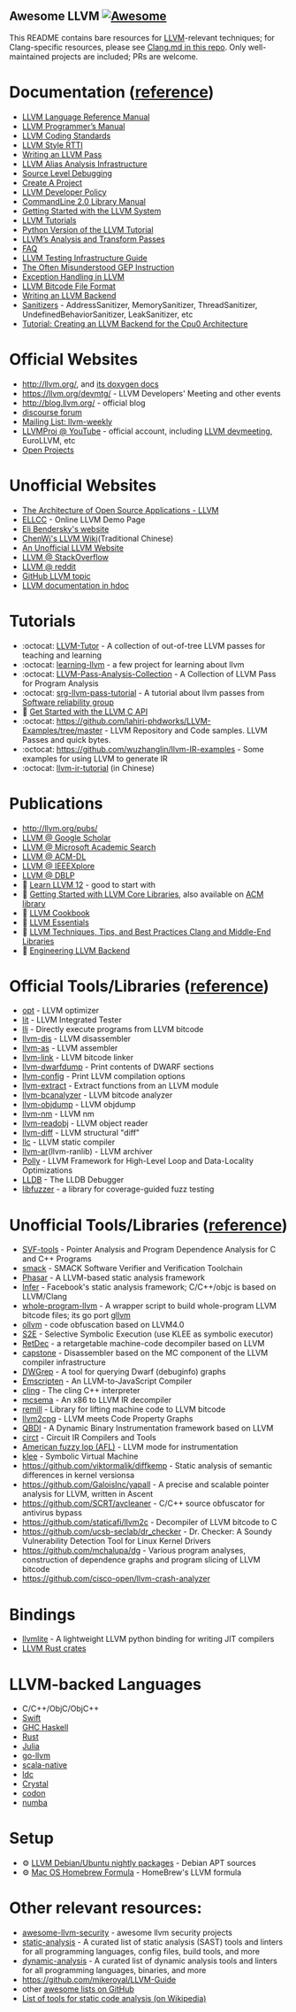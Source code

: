 Awesome LLVM [![Awesome](https://cdn.rawgit.com/sindresorhus/awesome/d7305f38d29fed78fa85652e3a63e154dd8e8829/media/badge.svg)](https://github.com/sindresorhus/awesome)
------

This README contains bare resources for [LLVM](http://llvm.org/)-relevant techniques; for Clang-specific resources, please see [Clang.md in this repo](./Clang.md). Only well-maintained projects are included; PRs are welcome.

# Documentation ([reference](http://llvm.org/docs/index.html))
- [LLVM Language Reference Manual](http://llvm.org/docs/LangRef.html)
- [LLVM Programmer’s Manual](http://llvm.org/docs/ProgrammersManual.html)
- [LLVM Coding Standards](http://llvm.org/docs/CodingStandards.html)
- [LLVM Style RTTI](http://llvm.org/docs/HowToSetUpLLVMStyleRTTI.html)
- [Writing an LLVM Pass](http://llvm.org/docs/WritingAnLLVMPass.html)
- [LLVM Alias Analysis Infrastructure](http://llvm.org/docs/AliasAnalysis.html)
- [Source Level Debugging](http://llvm.org/docs/SourceLevelDebugging.html)
- [Create A Project](http://llvm.org/docs/Projects.html)
- [LLVM Developer Policy](http://llvm.org/docs/DeveloperPolicy.html)
- [CommandLine 2.0 Library Manual](http://llvm.org/docs/CommandLine.html)
- [Getting Started with the LLVM System](http://llvm.org/docs/GettingStarted.html)
- [LLVM Tutorials](http://llvm.org/docs/tutorial/index.html)
- [Python Version of the LLVM Tutorial](https://github.com/eliben/pykaleidoscope)
- [LLVM’s Analysis and Transform Passes](http://llvm.org/docs/Passes.html)
- [FAQ](http://llvm.org/docs/FAQ.html)
- [LLVM Testing Infrastructure Guide](http://llvm.org/docs/TestingGuide.html)
- [The Often Misunderstood GEP Instruction](http://llvm.org/docs/GetElementPtr.html)
- [Exception Handling in LLVM](http://llvm.org/docs/ExceptionHandling.html)
- [LLVM Bitcode File Format](http://llvm.org/docs/BitCodeFormat.html)
- [Writing an LLVM Backend](http://llvm.org/docs/WritingAnLLVMBackend.html)
- [Sanitizers](docs/sanitizers) - AddressSanitizer, MemorySanitizer, ThreadSanitizer, UndefinedBehaviorSanitizer, LeakSanitizer, etc
- [Tutorial: Creating an LLVM Backend for the Cpu0 Architecture](http://jonathan2251.github.io/lbd/index.html)

# Official Websites
- http://llvm.org/, and [its doxygen docs](https://llvm.org/doxygen/index.html)
- https://llvm.org/devmtg/ - LLVM Developers' Meeting and other events
- http://blog.llvm.org/ - official blog
- [discourse forum](https://discourse.llvm.org/)
- [Mailing List: llvm-weekly](http://llvmweekly.org/)
- [LLVMProj @ YouTube](https://www.youtube.com/@LLVMPROJ/videos?view=0&sort=dd&shelf_id=0) - official account, including [LLVM devmeeting](http://llvm.org/devmtg/), EuroLLVM, etc
- [Open Projects](https://llvm.org/OpenProjects.html)

# Unofficial Websites
- [The Architecture of Open Source Applications - LLVM](http://www.aosabook.org/en/llvm.html)
- [ELLCC](http://ellcc.org/demo/index.cgi) - Online LLVM Demo Page
- [Eli Bendersky's website](http://eli.thegreenplace.net/)
- [ChenWj's LLVM Wiki](http://people.cs.nctu.edu.tw/~chenwj/dokuwiki/doku.php?id=llvm)(Traditional Chinese)
- [An Unofficial LLVM Website](http://llvm.lyngvig.org/Articles/)
- [LLVM @ StackOverflow](http://stackoverflow.com/questions/tagged/llvm)
- [LLVM @ reddit](https://www.reddit.com/r/LLVM/)
- [GitHub LLVM topic](https://github.com/topics/llvm)
- [LLVM documentation in hdoc](https://docs.hdoc.io/hdoc/llvm-project/functions.html)

# Tutorials
- :octocat: [LLVM-Tutor](https://github.com/banach-space/llvm-tutor) - A collection of out-of-tree LLVM passes for teaching and learning
- :octocat: [learning-llvm](https://github.com/danbev/learning-llvm) - a few project for learning about llvm
- :octocat: [LLVM-Pass-Analysis-Collection](https://github.com/JohannesLiu/LLVM-Pass-Analysis-Collection) - A Collection of LLVM Pass for Program Analysis
- :octocat: [srg-llvm-pass-tutorial](https://github.com/delcypher/srg-llvm-pass-tutorial) - A tutorial about llvm passes from [Software reliability group](http://srg.doc.ic.ac.uk/)
- 📃 [Get Started with the LLVM C API](https://pauladamsmith.com/blog/2015/01/how-to-get-started-with-llvm-c-api.html)
- :octocat: https://github.com/lahiri-phdworks/LLVM-Examples/tree/master - LLVM Repository and Code samples. LLVM Passes and quick bytes.
- :octocat: https://github.com/wuzhanglin/llvm-IR-examples - Some examples for using LLVM to generate IR
- :octocat: [llvm-ir-tutorial](https://github.com/Evian-Zhang/llvm-ir-tutorial) (in Chinese)

# Publications
- http://llvm.org/pubs/
- [LLVM @ Google Scholar](https://scholar.google.com.sg/scholar?hl=en&q=llvm&btnG=&as_sdt=1%2C5&as_sdtp=)
- [LLVM @ Microsoft Academic Search](http://academic.research.microsoft.com/Search?query=llvm)
- [LLVM @ ACM-DL](http://dl.acm.org/results.cfm?h=1&cfid=474738638&cftoken=86744949)
- [LLVM @ IEEEXplore](http://ieeexplore.ieee.org/search/searchresult.jsp?newsearch=true&queryText=llvm)
- [LLVM @ DBLP](http://dblp.org/search/#query=llvm&qp=H1.37:W1.3:F1.4:F2.4:F3.4:F4.3)
- 📖 [Learn LLVM 12](https://www.amazon.com/Learn-LLVM-12-beginners-libraries/dp/1839213507/ref=sr_1_1) - good to start with
- 📖 [Getting Started with LLVM Core Libraries](https://www.amazon.com/Getting-Started-LLVM-Core-Libraries/dp/1782166920), also available on [ACM library](https://dl.acm.org/citation.cfm?id=2692607)
- 📖 [LLVM Cookbook](https://www.amazon.com/LLVM-Cookbook-Mayur-Pandey/dp/178528598X)
- 📖 [LLVM Essentials](https://www.amazon.com/LLVM-Essentials-Suyog-Sarda/dp/1785280805/)
- 📖 [LLVM Techniques, Tips, and Best Practices Clang and Middle-End Libraries](https://www.amazon.com/Techniques-Practices-Clang-Middle-End-Libraries/dp/1838824952)
- 📖 [Engineering LLVM Backend](https://www.amazon.com/Engineering-LLVM-Backend-next-generation-accelerator-ebook/dp/B0BBRF69XL/ref=sr_1_15)

# Official Tools/Libraries ([reference](http://llvm.org/docs/CommandGuide/index.html))
- [opt](http://llvm.org/docs/CommandGuide/opt.html) - LLVM optimizer
- [lit](http://llvm.org/docs/CommandGuide/lit.html) - LLVM Integrated Tester
- [lli](https://llvm.org/docs/CommandGuide/lli.html) - Directly execute programs from LLVM bitcode
- [llvm-dis](http://llvm.org/docs/CommandGuide/llvm-dis.html) - LLVM disassembler
- [llvm-as](http://llvm.org/docs/CommandGuide/llvm-as.html) - LLVM assembler
- [llvm-link](http://llvm.org/docs/CommandGuide/llvm-link.html) - LLVM bitcode linker
- [llvm-dwarfdump](http://llvm.org/docs/CommandGuide/llvm-dwarfdump.html) - Print contents of DWARF sections
- [llvm-config](http://llvm.org/docs/CommandGuide/llvm-config.html) - Print LLVM compilation options
- [llvm-extract](http://llvm.org/docs/CommandGuide/llvm-extract.html) - Extract functions from an LLVM module
- [llvm-bcanalyzer](http://llvm.org/docs/CommandGuide/llvm-bcanalyzer.html) - LLVM bitcode analyzer
- [llvm-objdump](http://llvm.org/docs/CommandGuide/llvm-objdump.html) - LLVM objdump
- [llvm-nm](http://llvm.org/docs/CommandGuide/llvm-nm.html) - LLVM nm
- [llvm-readobj](http://llvm.org/docs/CommandGuide/llvm-readobj.html) - LLVM object reader
- [llvm-diff](http://llvm.org/docs/CommandGuide/llvm-diff.html) - LLVM structural "diff"
- [llc](http://llvm.org/docs/CommandGuide/llc.html) -  LLVM static compiler
- [llvm-ar](http://llvm.org/docs/CommandGuide/llvm-ar.html)(llvm-ranlib) - LLVM archiver
- [Polly](http://polly.llvm.org/) - LLVM Framework for High-Level Loop and Data-Locality Optimizations
- [LLDB](http://lldb.llvm.org/) - The LLDB Debugger
- [libfuzzer](https://llvm.org/docs/LibFuzzer.html) - a library for coverage-guided fuzz testing

# Unofficial Tools/Libraries ([reference](http://llvm.org/ProjectsWithLLVM/))
- [SVF-tools](https://github.com/SVF-tools/SVF) - Pointer Analysis and Program Dependence Analysis for C and C++ Programs
- [smack](https://github.com/smackers/smack) - SMACK Software Verifier and Verification Toolchain
- [Phasar](https://github.com/secure-software-engineering/phasar) - A LLVM-based static analysis framework
- [Infer](https://github.com/facebook/infer) - Facebook's static analysis framework; C/C++/objc is based on LLVM/Clang
- [whole-program-llvm](https://github.com/travitch/whole-program-llvm) - A wrapper script to build whole-program LLVM bitcode files; its go port [gllvm](https://github.com/SRI-CSL/gllvm)
- [ollvm](https://github.com/obfuscator-llvm/obfuscator/wiki) - code obfuscation based on LLVM4.0
- [S2E](https://github.com/s2e) - Selective Symbolic Execution (use KLEE as symbolic executor)
- [RetDec](https://github.com/avast/retdec) - a retargetable machine-code decompiler based on LLVM
- [capstone](http://www.capstone-engine.org/beyond_llvm.html) - Disassembler based on the MC component of the LLVM compiler infrastructure
- [DWGrep](http://pmachata.github.io/dwgrep/) - A tool for querying Dwarf (debuginfo) graphs
- [Emscripten](https://github.com/kripken/emscripten) - An LLVM-to-JavaScript Compiler
- [cling](https://github.com/root-project/cling) - The cling C++ interpreter
- [mcsema](https://github.com/trailofbits/mcsema) - An x86 to LLVM IR decompiler
- [remill](https://github.com/lifting-bits/remill) - Library for lifting machine code to LLVM bitcode
- [llvm2cpg](https://github.com/ShiftLeftSecurity/llvm2cpg) - LLVM meets Code Property Graphs
- [QBDI](https://github.com/QBDI/QBDI) - A Dynamic Binary Instrumentation framework based on LLVM
- [circt](https://github.com/llvm/circt) - Circuit IR Compilers and Tools
- [American fuzzy lop (AFL)](http://lcamtuf.coredump.cx/afl/) - LLVM mode for instrumentation
- [klee](https://github.com/klee/klee) - Symbolic Virtual Machine
- https://github.com/viktormalik/diffkemp - Static analysis of semantic differences in kernel versionsa
- https://github.com/GaloisInc/yapall - A precise and scalable pointer analysis for LLVM, written in Ascent
- https://github.com/SCRT/avcleaner - C/C++ source obfuscator for antivirus bypass
- https://github.com/staticafi/llvm2c - Decompiler of LLVM bitcode to C
- https://github.com/ucsb-seclab/dr_checker - Dr. Checker: A Soundy Vulnerability Detection Tool for Linux Kernel Drivers
- https://github.com/mchalupa/dg -  Various program analyses, construction of dependence graphs and program slicing of LLVM bitcode
- https://github.com/cisco-open/llvm-crash-analyzer

# Bindings
- [llvmlite](https://github.com/numba/llvmlite) - A lightweight LLVM python binding for writing JIT compilers
- [LLVM Rust crates](https://crates.io/search?q=llvm)

# LLVM-backed Languages
- C/C++/ObjC/ObjC++
- [Swift](https://developer.apple.com/swift/)
- [GHC Haskell](https://www.haskell.org/ghc/)
- [Rust](https://www.rust-lang.org)
- [Julia](https://julialang.org/)
- [go-llvm](https://github.com/go-llvm/llgo)
- [scala-native](https://github.com/scala-native/scala-native)
- [ldc](https://github.com/ldc-developers/ldc)
- [Crystal](https://crystal-lang.org/)
- [codon](https://github.com/exaloop/codon)
- [numba](https://github.com/numba/numba)

# Setup
- ⚙️ [LLVM Debian/Ubuntu nightly packages](http://apt.llvm.org/) - Debian APT sources
- ⚙️ [Mac OS Homebrew Formula]([https://github.com/Homebrew/homebrew-core/blob/master/Formula/llvm.rb](https://github.com/Homebrew/homebrew-core/blob/master/Formula/l/llvm.rb)) - HomeBrew's LLVM formula

# Other relevant resources:
* [awesome-llvm-security](https://github.com/gmh5225/awesome-llvm-security) - awesome llvm security projects
* [static-analysis](https://github.com/analysis-tools-dev/static-analysis) - A curated list of static analysis (SAST) tools and linters for all programming languages, config files, build tools, and more
* [dynamic-analysis](https://github.com/analysis-tools-dev/dynamic-analysis) - A curated list of dynamic analysis tools and linters for all programming languages, binaries, and more
* https://github.com/mikeroyal/LLVM-Guide
* other [awesome lists on GitHub](https://github.com/topics/awesome)
* [List of tools for static code analysis (on Wikipedia)](https://en.wikipedia.org/wiki/List_of_tools_for_static_code_analysis)
